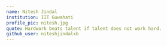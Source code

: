 ```yaml
---
name: Nitesh Jindal
institution: IIT Guwahati
profile_pic: nitesh.jpg
quote: Hardwork beats talent if talent does not work hard.
github_user: niteshjindalxb
---
```


